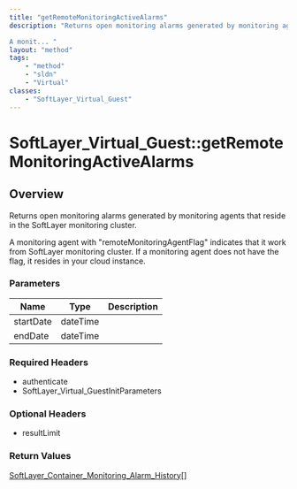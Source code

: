 ```yaml
---
title: "getRemoteMonitoringActiveAlarms"
description: "Returns open monitoring alarms generated by monitoring agents that reside in the SoftLayer monitoring cluster. 

A monit... "
layout: "method"
tags:
    - "method"
    - "sldn"
    - "Virtual"
classes:
    - "SoftLayer_Virtual_Guest"
---
```

# SoftLayer_Virtual_Guest::getRemoteMonitoringActiveAlarms
## Overview 
Returns open monitoring alarms generated by monitoring agents that reside in the SoftLayer monitoring cluster. 

A monitoring agent with "remoteMonitoringAgentFlag" indicates that it work from SoftLayer monitoring cluster. If a monitoring agent does not have the flag, it resides in your cloud instance. 

### Parameters 
|Name | Type | Description |
| --- | --- | --- |
|startDate| dateTime| |
|endDate| dateTime| |


### Required Headers
* authenticate
* SoftLayer_Virtual_GuestInitParameters

### Optional Headers
* resultLimit

### Return Values
<a href='/reference/datatypes/SoftLayer_Container_Monitoring_Alarm_History'>SoftLayer_Container_Monitoring_Alarm_History[] </a>
